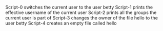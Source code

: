 Script-0 switches the current user to the user betty
Script-1 prints the effective username of the current user
Script-2 prints all the groups the current user is part of
Script-3 changes the owner of the file hello to the user betty
Script-4 creates an empty file called hello

